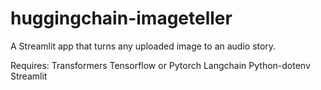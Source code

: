 # huggingchain-imageteller

A Streamlit app that turns any uploaded image to an audio story.

Requires:
Transformers
Tensorflow or Pytorch
Langchain
Python-dotenv
Streamlit
